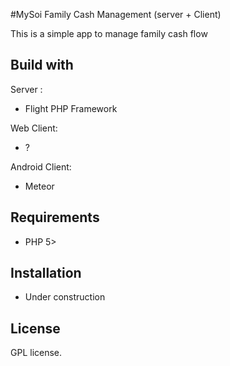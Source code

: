 #MySoi Family Cash Management (server + Client)

This is a simple app to manage family cash flow

## Build with

Server :
* Flight PHP Framework

Web Client:
* ?

Android Client:
* Meteor

## Requirements

* PHP 5>

## Installation

* Under construction

## License

GPL license.